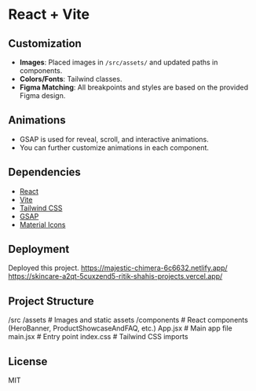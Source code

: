 # React + Vite


## Customization

- **Images**: Placed images in `/src/assets/` and updated paths in components.
- **Colors/Fonts**:  Tailwind classes.
- **Figma Matching**: All breakpoints and styles are based on the provided Figma design.

## Animations

- GSAP is used for reveal, scroll, and interactive animations.
- You can further customize animations in each component.

## Dependencies

- [React](https://react.dev/)
- [Vite](https://vitejs.dev/)
- [Tailwind CSS](https://tailwindcss.com/)
- [GSAP](https://greensock.com/gsap/)
- [Material Icons](https://fonts.google.com/icons)

## Deployment

Deployed this project.
https://majestic-chimera-6c6632.netlify.app/
https://skincare-a2qt-5cuxzend5-ritik-shahis-projects.vercel.app/

## Project Structure
/src
  /assets                # Images and static assets
  /components            # React components (HeroBanner, ProductShowcaseAndFAQ, etc.)
  App.jsx                # Main app file
  main.jsx               # Entry point
  index.css              # Tailwind CSS imports

## License

MIT
